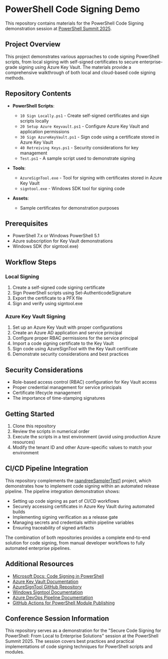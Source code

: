 # PowerShell Code Signing Demo

This repository contains materials for the PowerShell Code Signing demonstration session at [PowerShell Summit 2025](https://www.powershellsummit.org/).

## Project Overview

This project demonstrates various approaches to code signing PowerShell scripts, from local signing with self-signed certificates to secure enterprise-grade signing using Azure Key Vault. The materials provide a comprehensive walkthrough of both local and cloud-based code signing methods.

## Repository Contents

- **PowerShell Scripts**:
  - `10 Sign Locally.ps1` - Create self-signed certificates and sign scripts locally
  - `20 Setup Azure Keyvault.ps1` - Configure Azure Key Vault and application permissions
  - `30 Sign AzureKeyVault.ps1` - Sign code using a certificate stored in Azure Key Vault
  - `40 Retreiving Keys.ps1` - Security considerations for key management
  - `Test.ps1` - A sample script used to demonstrate signing

- **Tools**:
  - `AzureSignTool.exe` - Tool for signing with certificates stored in Azure Key Vault
  - `signtool.exe` - Windows SDK tool for signing code

- **Assets**:
  - Sample certificates for demonstration purposes

## Prerequisites

- PowerShell 7.x or Windows PowerShell 5.1
- Azure subscription for Key Vault demonstrations
- Windows SDK (for signtool.exe)

## Workflow Steps

### Local Signing

1. Create a self-signed code signing certificate
2. Sign PowerShell scripts using Set-AuthenticodeSignature
3. Export the certificate to a PFX file
4. Sign and verify using signtool.exe

### Azure Key Vault Signing

1. Set up an Azure Key Vault with proper configurations
2. Create an Azure AD application and service principal
3. Configure proper RBAC permissions for the service principal
4. Import a code signing certificate to the Key Vault
5. Sign code using AzureSignTool with the Key Vault certificate
6. Demonstrate security considerations and best practices

## Security Considerations

- Role-based access control (RBAC) configuration for Key Vault access
- Proper credential management for service principals
- Certificate lifecycle management
- The importance of time-stamping signatures

## Getting Started

1. Clone this repository
2. Review the scripts in numerical order
3. Execute the scripts in a test environment (avoid using production Azure resources)
4. Modify the tenant ID and other Azure-specific values to match your environment

## CI/CD Pipeline Integration

This repository complements the [raandreeSamplerTest1](https://github.com/raandree/raandreeSamplerTest1) project, which demonstrates how to implement code signing within an automated release pipeline. The pipeline integration demonstration shows:

- Setting up code signing as part of CI/CD workflows
- Securely accessing certificates in Azure Key Vault during automated builds
- Implementing signing verification as a release gate
- Managing secrets and credentials within pipeline variables
- Ensuring traceability of signed artifacts

The combination of both repositories provides a complete end-to-end solution for code signing, from manual developer workflows to fully automated enterprise pipelines.

## Additional Resources

- [Microsoft Docs: Code Signing in PowerShell](https://learn.microsoft.com/en-us/powershell/scripting/whats-new/module-compatibility)
- [Azure Key Vault Documentation](https://learn.microsoft.com/en-us/azure/key-vault/)
- [AzureSignTool GitHub Repository](https://github.com/vcsjones/AzureSignTool)
- [Windows Signtool Documentation](https://learn.microsoft.com/en-us/windows/win32/seccrypto/signtool)
- [Azure DevOps Pipeline Documentation](https://learn.microsoft.com/en-us/azure/devops/pipelines/)
- [GitHub Actions for PowerShell Module Publishing](https://learn.microsoft.com/en-us/powershell/scripting/gallery/how-to/publishing-to-powershell-gallery)

## Conference Session Information

This repository serves as a demonstration for the "Secure Code Signing for PowerShell: From Local to Enterprise Solutions" session at the PowerShell Summit 2025. The session covers best practices and practical implementations of code signing techniques for PowerShell scripts and modules.
